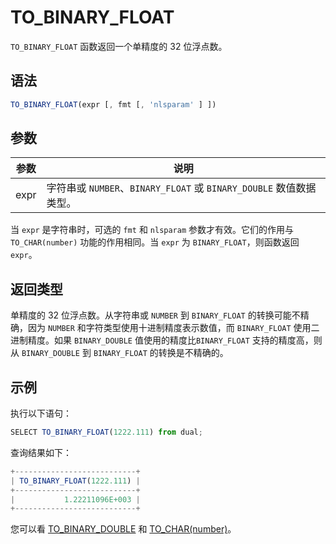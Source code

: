 TO_BINARY_FLOAT 
====================================



`TO_BINARY_FLOAT` 函数返回一个单精度的 32 位浮点数。

语法 
--------------

```javascript
TO_BINARY_FLOAT(expr [, fmt [, 'nlsparam' ] ])
```



参数 
--------------



|  参数  |                           说明                           |
|------|--------------------------------------------------------|
| expr | 字符串或 `NUMBER`、`BINARY_FLOAT` 或 `BINARY_DOUBLE` 数值数据类型。 |



当 `expr` 是字符串时，可选的 `fmt` 和 `nlsparam` 参数才有效。它们的作用与 `TO_CHAR(number)` 功能的作用相同。当 `expr` 为 `BINARY_FLOAT`，则函数返回 `expr`。

返回类型 
----------------

单精度的 32 位浮点数。从字符串或 `NUMBER` 到 `BINARY_FLOAT` 的转换可能不精确，因为 `NUMBER` 和字符类型使用十进制精度表示数值，而 `BINARY_FLOAT` 使用二进制精度。如果 `BINARY_DOUBLE` 值使用的精度比`BINARY_FLOAT` 支持的精度高，则从 `BINARY_DOUBLE` 到 `BINARY_FLOAT` 的转换是不精确的。

示例 
--------------

执行以下语句：

```javascript
SELECT TO_BINARY_FLOAT(1222.111) from dual;
```



查询结果如下：

```javascript
+---------------------------+
| TO_BINARY_FLOAT(1222.111) |
+---------------------------+
|           1.22211096E+003 |
+---------------------------+
```



您可以看 [TO_BINARY_DOUBLE](pc6zsr) 和 [TO_CHAR(number)](kh9rud)。
